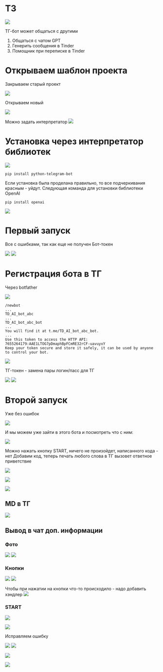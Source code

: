 # ТЗ

![](../_picturres/image_20250325175901.png)

ТГ-бот может общаться с другими
1. Общаться с чатом GPT
2. Генерить сообщения в Tinder
3. Помощник при переписке в Tinder

# Открываем шаблон проекта

Закрываем старый проект

![](../_picturres/image_20250325180332.png)

Открываем новый

![](../_picturres/image_20250325180438.png)

Можно задать интерпретатор
![](../_picturres/image_20250325180700.png)

# Установка через интерпретатор библиотек

![](../_picturres/image_20250325181252.png)
```
pip install python-telegram-bot
```
Если установка была проделана правильно, то все подчеркивания красным - уйдут. Следующая команда для установки библиотеки OpenAI

```
pip install openai
```

![](../_picturres/image_20250325185603.png)

# Первый запуск

Все с ошибками, так как еще не получен Бот-токен

![](../_picturres/image_20250325185759.png)
![](../_picturres/image_20250325185832.png)

# Регистрация бота в ТГ

Через botfather

![](../_picturres/image_20250325190119.png)

```
/newbot
...
TD_AI_bot_abc
...
TD_AI_bot_abc_bot
...
You will find it at t.me/TD_AI_bot_abc_bot. 
...
Use this token to access the HTTP API:
7655264179:AAE1LTOG7pDmaphBpFCmRE32rCF-uavuyxY
Keep your token secure and store it safely, it can be used by anyone to control your bot.
```

![](../_picturres/image_20250325190533.png)

ТГ-токен - замена пары логин/пасс для ТГ

![](../_picturres/image_20250325190652.png)
![](../_picturres/image_20250325190727.png)

# Второй запуск

Уже без ошибок

![](../_picturres/image_20250325190820.png)

И мы можем уже зайти в этого бота и посмотреть что с ним:

![](../_picturres/image_20250325191015.png)

Можно нажать кнопку START, ничего не произойдет, написанного кода - нет
Добавим код, теперь печать любого слова в ТГ вызовет ответное приветствие

![](../_picturres/image_20250325191814.png)

![](../_picturres/image_20250325192103.png)

![](../_picturres/image_20250325192412.png)

## MD в ТГ

![](../_picturres/image_20250325192533.png)

## Вывод в чат доп. информации
### Фото

![](../_picturres/image_20250325193024.png)
 ![](../_picturres/image_20250325193137.png)
### Кнопки

![](../_picturres/image_20250325193526.png)
![](../_picturres/image_20250325193624.png)

Чтобы при нажатии на кнопки что-то происходило - надо добавить хэндлер
 ![](../_picturres/image_20250325194040.png)

### START

![](../_picturres/image_20250325194919.png)

![](../_picturres/image_20250325195559.png)

Исправляем ошибку

![](../_picturres/image_20250325195827.png)
![](../_picturres/image_20250325200016.png)

![](../_picturres/image_20250325200151.png)

![](../_picturres/image_20250325200325.png)
